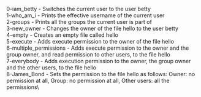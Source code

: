 0-iam_betty		-  Switches the current user to the user betty\
1-who_am_i		-  Prints the effective username of the current user\
2-groups		-  Prints all the groups the current user is part of\
3-new_owner		-  Changes the owner of the file hello to the user betty\
4-empty			-  Creates an empty file called hello\
5-execute		-  Adds execute permission to the owner of the file hello\
6-multiple_permissions	-  Adds execute permission to the owner and the group owner, and read permission to other users, to the file hello\
7-everybody		-  Adds execution permission to the owner, the group owner and the other users, to the file hello\
8-James_Bond		-  Sets the permission to the file hello as follows: Owner: no permission at all, Group: no permission at all, Other users: all the permissions\
